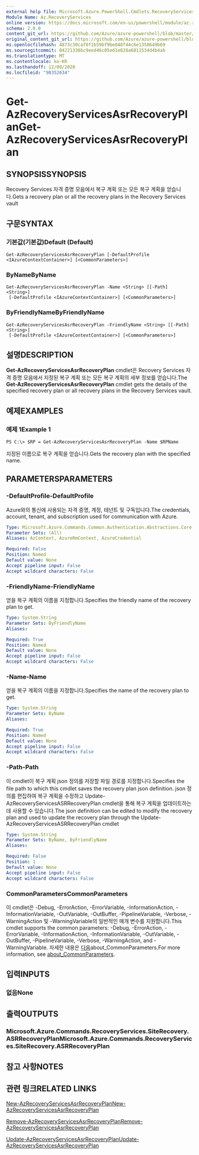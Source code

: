 ```yaml
---
external help file: Microsoft.Azure.PowerShell.Cmdlets.RecoveryServices.SiteRecovery.dll-Help.xml
Module Name: Az.RecoveryServices
online version: https://docs.microsoft.com/en-us/powershell/module/az.recoveryservices/get-azrecoveryservicesasrrecoveryplan
schema: 2.0.0
content_git_url: https://github.com/Azure/azure-powershell/blob/master/src/RecoveryServices/RecoveryServices/help/Get-AzRecoveryServicesAsrRecoveryPlan.md
original_content_git_url: https://github.com/Azure/azure-powershell/blob/master/src/RecoveryServices/RecoveryServices/help/Get-AzRecoveryServicesAsrRecoveryPlan.md
ms.openlocfilehash: 4873c30caf0f1b59bf9be848f44c6e1358649b69
ms.sourcegitcommit: 04221336bc9eed46c05ed1e828a6811534d4b4ab
ms.translationtype: MT
ms.contentlocale: ko-KR
ms.lasthandoff: 12/08/2020
ms.locfileid: "98352634"
---
```

# <span data-ttu-id="c255f-101">Get-AzRecoveryServicesAsrRecoveryPlan</span><span class="sxs-lookup"><span data-stu-id="c255f-101">Get-AzRecoveryServicesAsrRecoveryPlan</span></span>

## <span data-ttu-id="c255f-102">SYNOPSIS</span><span class="sxs-lookup"><span data-stu-id="c255f-102">SYNOPSIS</span></span>
<span data-ttu-id="c255f-103">Recovery Services 자격 증명 모음에서 복구 계획 또는 모든 복구 계획을 얻습니다.</span><span class="sxs-lookup"><span data-stu-id="c255f-103">Gets a recovery plan or all the recovery plans in the Recovery Services vault</span></span>

## <span data-ttu-id="c255f-104">구문</span><span class="sxs-lookup"><span data-stu-id="c255f-104">SYNTAX</span></span>

### <span data-ttu-id="c255f-105">기본값(기본값)</span><span class="sxs-lookup"><span data-stu-id="c255f-105">Default (Default)</span></span>
```
Get-AzRecoveryServicesAsrRecoveryPlan [-DefaultProfile <IAzureContextContainer>] [<CommonParameters>]
```

### <span data-ttu-id="c255f-106">ByName</span><span class="sxs-lookup"><span data-stu-id="c255f-106">ByName</span></span>
```
Get-AzRecoveryServicesAsrRecoveryPlan -Name <String> [[-Path] <String>]
 [-DefaultProfile <IAzureContextContainer>] [<CommonParameters>]
```

### <span data-ttu-id="c255f-107">ByFriendlyName</span><span class="sxs-lookup"><span data-stu-id="c255f-107">ByFriendlyName</span></span>
```
Get-AzRecoveryServicesAsrRecoveryPlan -FriendlyName <String> [[-Path] <String>]
 [-DefaultProfile <IAzureContextContainer>] [<CommonParameters>]
```

## <span data-ttu-id="c255f-108">설명</span><span class="sxs-lookup"><span data-stu-id="c255f-108">DESCRIPTION</span></span>
<span data-ttu-id="c255f-109">**Get-AzRecoveryServicesAsrRecoveryPlan** cmdlet은 Recovery Services 자격 증명 모음에서 지정된 복구 계획 또는 모든 복구 계획의 세부 정보를 얻습니다.</span><span class="sxs-lookup"><span data-stu-id="c255f-109">The **Get-AzRecoveryServicesAsrRecoveryPlan** cmdlet gets the details of the specified recovery plan or all recovery plans in the Recovery Services vault.</span></span>

## <span data-ttu-id="c255f-110">예제</span><span class="sxs-lookup"><span data-stu-id="c255f-110">EXAMPLES</span></span>

### <span data-ttu-id="c255f-111">예제 1</span><span class="sxs-lookup"><span data-stu-id="c255f-111">Example 1</span></span>
```
PS C:\> $RP = Get-AzRecoveryServicesAsrRecoveryPlan -Name $RPName
```

<span data-ttu-id="c255f-112">지정된 이름으로 복구 계획을 얻습니다.</span><span class="sxs-lookup"><span data-stu-id="c255f-112">Gets the recovery plan with the specified name.</span></span>

## <span data-ttu-id="c255f-113">PARAMETERS</span><span class="sxs-lookup"><span data-stu-id="c255f-113">PARAMETERS</span></span>

### <span data-ttu-id="c255f-114">-DefaultProfile</span><span class="sxs-lookup"><span data-stu-id="c255f-114">-DefaultProfile</span></span>
<span data-ttu-id="c255f-115">Azure와의 통신에 사용되는 자격 증명, 계정, 테넌트 및 구독입니다.</span><span class="sxs-lookup"><span data-stu-id="c255f-115">The credentials, account, tenant, and subscription used for communication with Azure.</span></span>


```yaml
Type: Microsoft.Azure.Commands.Common.Authentication.Abstractions.Core.IAzureContextContainer
Parameter Sets: (All)
Aliases: AzContext, AzureRmContext, AzureCredential

Required: False
Position: Named
Default value: None
Accept pipeline input: False
Accept wildcard characters: False
```

### <span data-ttu-id="c255f-116">-FriendlyName</span><span class="sxs-lookup"><span data-stu-id="c255f-116">-FriendlyName</span></span>
<span data-ttu-id="c255f-117">얻을 복구 계획의 이름을 지정합니다.</span><span class="sxs-lookup"><span data-stu-id="c255f-117">Specifies the friendly name of the recovery plan to get.</span></span>

```yaml
Type: System.String
Parameter Sets: ByFriendlyName
Aliases:

Required: True
Position: Named
Default value: None
Accept pipeline input: False
Accept wildcard characters: False
```

### <span data-ttu-id="c255f-118">-Name</span><span class="sxs-lookup"><span data-stu-id="c255f-118">-Name</span></span>
<span data-ttu-id="c255f-119">얻을 복구 계획의 이름을 지정합니다.</span><span class="sxs-lookup"><span data-stu-id="c255f-119">Specifies the name of the recovery plan to get.</span></span>

```yaml
Type: System.String
Parameter Sets: ByName
Aliases:

Required: True
Position: Named
Default value: None
Accept pipeline input: False
Accept wildcard characters: False
```

### <span data-ttu-id="c255f-120">-Path</span><span class="sxs-lookup"><span data-stu-id="c255f-120">-Path</span></span>
<span data-ttu-id="c255f-121">이 cmdlet이 복구 계획 json 정의를 저장할 파일 경로를 지정합니다.</span><span class="sxs-lookup"><span data-stu-id="c255f-121">Specifies the file path to which this cmdlet saves the recovery plan json definition.</span></span> <span data-ttu-id="c255f-122">json 정의를 편집하여 복구 계획을 수정하고 Update-AzRecoveryServicesASRRecoveryPlan cmdlet을 통해 복구 계획을 업데이트하는 데 사용할 수 있습니다.</span><span class="sxs-lookup"><span data-stu-id="c255f-122">The json definition can be edited to modify the recovery plan and used to update the recovery plan through the Update-AzRecoveryServicesASRRecoveryPlan cmdlet</span></span>

```yaml
Type: System.String
Parameter Sets: ByName, ByFriendlyName
Aliases:

Required: False
Position: 1
Default value: None
Accept pipeline input: False
Accept wildcard characters: False
```

### <span data-ttu-id="c255f-123">CommonParameters</span><span class="sxs-lookup"><span data-stu-id="c255f-123">CommonParameters</span></span>
<span data-ttu-id="c255f-124">이 cmdlet은 -Debug, -ErrorAction, -ErrorVariable, -InformationAction, -InformationVariable, -OutVariable, -OutBuffer, -PipelineVariable, -Verbose, -WarningAction 및 -WarningVariable의 일반적인 매개 변수를 지원합니다.</span><span class="sxs-lookup"><span data-stu-id="c255f-124">This cmdlet supports the common parameters: -Debug, -ErrorAction, -ErrorVariable, -InformationAction, -InformationVariable, -OutVariable, -OutBuffer, -PipelineVariable, -Verbose, -WarningAction, and -WarningVariable.</span></span> <span data-ttu-id="c255f-125">자세한 내용은 [다음](http://go.microsoft.com/fwlink/?LinkID=113216)about_CommonParameters.</span><span class="sxs-lookup"><span data-stu-id="c255f-125">For more information, see [about_CommonParameters](http://go.microsoft.com/fwlink/?LinkID=113216).</span></span>

## <span data-ttu-id="c255f-126">입력</span><span class="sxs-lookup"><span data-stu-id="c255f-126">INPUTS</span></span>

### <span data-ttu-id="c255f-127">없음</span><span class="sxs-lookup"><span data-stu-id="c255f-127">None</span></span>

## <span data-ttu-id="c255f-128">출력</span><span class="sxs-lookup"><span data-stu-id="c255f-128">OUTPUTS</span></span>

### <span data-ttu-id="c255f-129">Microsoft.Azure.Commands.RecoveryServices.SiteRecovery.ASRRecoveryPlan</span><span class="sxs-lookup"><span data-stu-id="c255f-129">Microsoft.Azure.Commands.RecoveryServices.SiteRecovery.ASRRecoveryPlan</span></span>

## <span data-ttu-id="c255f-130">참고 사항</span><span class="sxs-lookup"><span data-stu-id="c255f-130">NOTES</span></span>

## <span data-ttu-id="c255f-131">관련 링크</span><span class="sxs-lookup"><span data-stu-id="c255f-131">RELATED LINKS</span></span>

[<span data-ttu-id="c255f-132">New-AzRecoveryServicesAsrRecoveryPlan</span><span class="sxs-lookup"><span data-stu-id="c255f-132">New-AzRecoveryServicesAsrRecoveryPlan</span></span>](./New-AzRecoveryServicesAsrRecoveryPlan.md)

[<span data-ttu-id="c255f-133">Remove-AzRecoveryServicesAsrRecoveryPlan</span><span class="sxs-lookup"><span data-stu-id="c255f-133">Remove-AzRecoveryServicesAsrRecoveryPlan</span></span>](./Remove-AzRecoveryServicesAsrRecoveryPlan.md)

[<span data-ttu-id="c255f-134">Update-AzRecoveryServicesAsrRecoveryPlan</span><span class="sxs-lookup"><span data-stu-id="c255f-134">Update-AzRecoveryServicesAsrRecoveryPlan</span></span>](./Update-AzRecoveryServicesAsrRecoveryPlan.md)
